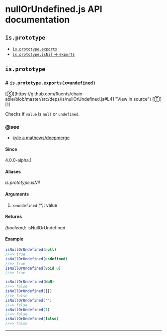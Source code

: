 # nullOrUndefined.js API documentation

<!-- div class="toc-container" -->

<!-- div -->

## `is.prototype`
* <a href="#is-prototype-exports">`is.prototype.exports`</a>
* <a href="#is-prototype-exports" class="alias">`is.prototype.isNil` -> `exports`</a>

<!-- /div -->

<!-- /div -->

<!-- div class="doc-container" -->

<!-- div -->

## `is.prototype`

<!-- div -->

<h3 id="is-prototype-exports"><a href="#is-prototype-exports">#</a>&nbsp;<code>is.prototype.exports(x=undefined)</code></h3>
[&#x24C8;](https://github.com/fluents/chain-able/blob/master/src/deps/is/nullOrUndefined.js#L41 "View in source") [&#x24C9;][1]

Checks if `value` is `null` or `undefined`.


### @see 

* <a href="https://github.com/KyleAMathews/deepmerge">kyle a mathews/deepmerge</a>
#### Since
4.0.0-alpha.1

#### Aliases
*is.prototype.isNil*

#### Arguments
1. `x=undefined` *(&#42;)*: value

#### Returns
*(boolean)*: isNullOrUndefined

#### Example
```js
isNullOrUndefined(null)
//=> true
isNullOrUndefined(undefined)
//=> true
isNullOrUndefined(void 0)
//=> true

isNullOrUndefined(NaN)
//=> false
isNullOrUndefined({})
//=> false
isNullOrUndefined('')
//=> false
isNullOrUndefined(1)
//=> false
isNullOrUndefined(false)
//=> false

```
---

<!-- /div -->

<!-- /div -->

<!-- /div -->

 [1]: #is.prototype "Jump back to the TOC."
